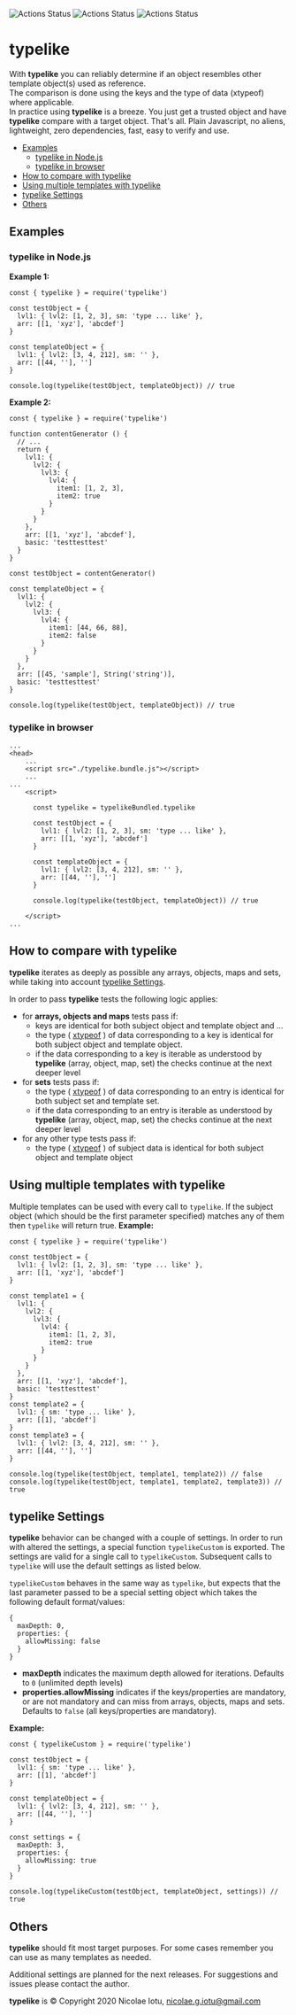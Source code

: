 ![Actions Status](https://github.com/NicolaeIotu/typelike/workflows/tests/badge.svg)
![Actions Status](https://github.com/NicolaeIotu/typelike/workflows/standard%20code%20style/badge.svg)
![Actions Status](https://github.com/NicolaeIotu/typelike/workflows/max%20coverage/badge.svg)

# typelike

With **typelike** you can reliably determine if an object resembles other template object(s) used as reference.<br>
The comparison is done using the keys and the type of data (xtypeof) where applicable.<br>
In practice using **typelike** is a breeze. You just get a trusted object and have **typelike** compare with a target
 object. That's all. Plain Javascript, no aliens, lightweight, zero dependencies, fast, easy to verify and use.

* [Examples](#examples)
  * [typelike in Node.js](#typelike-in-nodejs)
  * [typelike in browser](#typelike-in-browser)
* [How to compare with typelike](#how-to-compare-with-typelike)
* [Using multiple templates with typelike](#using-multiple-templates-with-typelike)
* [typelike Settings](#typelike-settings)
* [Others](#others)

## Examples
### typelike in Node.js
**Example 1:**
```
const { typelike } = require('typelike')

const testObject = {
  lvl1: { lvl2: [1, 2, 3], sm: 'type ... like' },
  arr: [[1, 'xyz'], 'abcdef']
}

const templateObject = {
  lvl1: { lvl2: [3, 4, 212], sm: '' },
  arr: [[44, ''], '']
}

console.log(typelike(testObject, templateObject)) // true
```
**Example 2:**
```
const { typelike } = require('typelike')

function contentGenerator () {
  // ...
  return {
    lvl1: {
      lvl2: {
        lvl3: {
          lvl4: {
            item1: [1, 2, 3],
            item2: true
          }
        }
      }
    },
    arr: [[1, 'xyz'], 'abcdef'],
    basic: 'testtesttest'
  }
}

const testObject = contentGenerator()

const templateObject = {
  lvl1: {
    lvl2: {
      lvl3: {
        lvl4: {
          item1: [44, 66, 88],
          item2: false
        }
      }
    }
  },
  arr: [[45, 'sample'], String('string')],
  basic: 'testtesttest'
}

console.log(typelike(testObject, templateObject)) // true
```

### typelike in browser
```
...
<head>
    ...
    <script src="./typelike.bundle.js"></script>
    ...
...
    <script>

      const typelike = typelikeBundled.typelike
    
      const testObject = {
        lvl1: { lvl2: [1, 2, 3], sm: 'type ... like' },
        arr: [[1, 'xyz'], 'abcdef']
      }
    
      const templateObject = {
        lvl1: { lvl2: [3, 4, 212], sm: '' },
        arr: [[44, ''], '']
      }
    
      console.log(typelike(testObject, templateObject)) // true
    
    </script>
...
```

## How to compare with typelike
**typelike** iterates as deeply as possible any arrays, objects, maps and sets, while taking into account 
[typelike Settings](#typelike-settings).

In order to pass **typelike** tests the following logic applies:
* for **arrays, objects and maps** tests pass if:
  - keys are identical for both subject object and template object and ...
  - the type ( <a href="https://github.com/NicolaeIotu/xtypeof" title="xtypeof" target="_blank">xtypeof</a> ) of data 
    corresponding to a key is identical for both subject object and template object.
  - if the data corresponding to a key is iterable as understood by **typelike** (array, object, map, set) the checks
    continue at the next deeper level
* for **sets** tests pass if:
  - the type ( <a href="https://github.com/NicolaeIotu/xtypeof" title="xtypeof" target="_blank">xtypeof</a> ) of data 
    corresponding to an entry is identical for both subject set and template set.
  - if the data corresponding to an entry is iterable as understood by **typelike** (array, object, map, set) the checks 
    continue at the next deeper level
* for any other type tests pass if:
  - the type ( <a href="https://github.com/NicolaeIotu/xtypeof" title="xtypeof" target="_blank">xtypeof</a> ) of
    subject data is identical for both subject object and template object

## Using multiple templates with typelike
Multiple templates can be used with every call to `typelike`. If the subject object (which should be the first
 parameter specified) matches any of them then `typelike` will return true.
 **Example:**
```
const { typelike } = require('typelike')

const testObject = {
  lvl1: { lvl2: [1, 2, 3], sm: 'type ... like' },
  arr: [[1, 'xyz'], 'abcdef']
}

const template1 = {
  lvl1: {
    lvl2: {
      lvl3: {
        lvl4: {
          item1: [1, 2, 3],
          item2: true
        }
      }
    }
  },
  arr: [[1, 'xyz'], 'abcdef'],
  basic: 'testtesttest'
}
const template2 = {
  lvl1: { sm: 'type ... like' },
  arr: [[1], 'abcdef']
}
const template3 = {
  lvl1: { lvl2: [3, 4, 212], sm: '' },
  arr: [[44, ''], '']
}

console.log(typelike(testObject, template1, template2)) // false
console.log(typelike(testObject, template1, template2, template3)) // true
```

## typelike Settings
**typelike** behavior can be changed with a couple of settings. In order to run with altered the settings, a special
 function `typelikeCustom` is exported. The settings are valid for a single call to `typelikeCustom`. Subsequent
  calls to `typelike` will use the default settings as listed below.
  
`typelikeCustom` behaves in the same way as `typelike`, but expects that the last parameter passed to be a special
 setting object which takes the following default format/values:
```
{
  maxDepth: 0,
  properties: {
    allowMissing: false
  }
}
```
* **maxDepth** indicates the maximum depth allowed for iterations. Defaults to `0` (unlimited depth levels)
* **properties.allowMissing** indicates if the keys/properties are mandatory, or are not mandatory and can miss from
 arrays, objects, maps and sets. Defaults to `false` (all keys/properties are mandatory).

**Example:**
```
const { typelikeCustom } = require('typelike')

const testObject = {
  lvl1: { sm: 'type ... like' },
  arr: [[1], 'abcdef']
}

const templateObject = {
  lvl1: { lvl2: [3, 4, 212], sm: '' },
  arr: [[44, ''], '']
}

const settings = {
  maxDepth: 3,
  properties: {
    allowMissing: true
  }
}

console.log(typelikeCustom(testObject, templateObject, settings)) // true
```

## Others
**typelike** should fit most target purposes. For some cases remember you can use as many templates as needed. 
 
Additional settings are planned for the next releases. For suggestions and issues please contact the author.


**typelike** is &copy; Copyright 2020 Nicolae Iotu, nicolae.g.iotu@gmail.com
